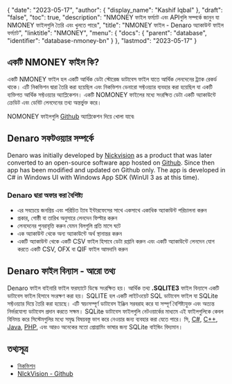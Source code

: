 {
  "date": "2023-05-17",
  "author": {
    "display_name": "Kashif Iqbal"
  },
  "draft": "false",
  "toc": true,
  "description": "NMONEY ফাইল ফর্ম্যাট এবং APIগুলি সম্পর্কে জানুন যা NMONEY ফাইলগুলি তৈরি এবং খুলতে পারে৷",
  "title": "NMONEY ফাইল - Denaro অ্যাকাউন্ট ফাইল ফর্ম্যাট",
  "linktitle": "NMONEY",
  "menu": {
    "docs": {
      "parent": "database",
      "identifier": "database-nmoney-bn"
    }
  },
  "lastmod": "2023-05-17"
}

## একটি NMONEY ফাইল কি?

একটি NMONEY ফাইল হল একটি আর্থিক ডেটা স্টোরেজ ডাটাবেস ফাইল যাতে আর্থিক লেনদেনের ট্র্যাক রেকর্ড থাকে। এটি নিকভিশন দ্বারা তৈরি করা হয়েছিল এবং নিকভিশন ডেনারো সফ্টওয়্যার ব্যবহার করা হয়েছিল যা একটি ব্যক্তিগত আর্থিক সফ্টওয়্যার অ্যাপ্লিকেশন। একটি NOMONEY ফাইলের মধ্যে সংরক্ষিত ডেটা একটি অ্যাকাউন্টে ক্রেডিট এবং ডেবিট লেনদেনের তথ্য অন্তর্ভুক্ত করে।

NOMONEY ফাইলগুলি [Github](https://github.com/NickvisionApps/Denaro) অ্যাপ্লিকেশন দিয়ে খোলা যাবে৷

## Denaro সফটওয়্যার সম্পর্কে

Denaro was initially developed by [Nickvision](https://nickvision.org/) as a product that was later converted to an open-source software app hosted on [Github](https://github.com/NickvisionApps/Denaro). Since then app has been modified and updated on Github only. The app is developed in C# in Windows UI with Windows App SDK (WinUI 3 as at this time).

### Denaro দ্বারা অফার করা বৈশিষ্ট্য

 * এর সবচেয়ে জনপ্রিয় এবং পরিচিত ট্যাব ইন্টারফেসের সাথে একসাথে একাধিক অ্যাকাউন্ট পরিচালনা করুন
 * প্রকার, গোষ্ঠী বা তারিখ অনুসারে লেনদেন ফিল্টার করুন
 * লেনদেনের পুনরাবৃত্তি করুন যেমন বিলগুলি প্রতি মাসে ঘটে
 * এক অ্যাকাউন্ট থেকে অন্য অ্যাকাউন্টে অর্থ স্থানান্তর করুন
 * একটি অ্যাকাউন্ট থেকে একটি CSV ফাইল হিসাবে ডেটা রপ্তানি করুন এবং একটি অ্যাকাউন্টে লেনদেন যোগ করতে একটি CSV, OFX বা QIF ফাইল আমদানি করুন

## Denaro ফাইল বিন্যাস - আরো তথ্য

Denaro ফাইল বাইনারি ফাইল ফরম্যাটে ডিস্কে সংরক্ষিত হয়। আর্থিক তথ্য **.SQLITE3** ফাইল বিন্যাসে একটি ডাটাবেস ফাইল হিসাবে সংরক্ষণ করা হয়। SQLITE হল একটি লাইটওয়েট SQL ডাটাবেস ফাইল যা SQLite সফ্টওয়্যার দিয়ে তৈরি করা হয়েছে। এটি স্বয়ংসম্পূর্ণ ডাটাবেস ইঞ্জিন সরবরাহ করে যা সম্পূর্ণ বৈশিষ্ট্যযুক্ত এবং অত্যন্ত নির্ভরযোগ্য ডাটাবেস প্রদান করতে সক্ষম। SQLite ডাটাবেস ফাইলগুলি নেটওয়ার্কের মাধ্যমে এই ফাইলগুলিকে কেবল বিনিময় করে সিস্টেমগুলির মধ্যে সমৃদ্ধ বিষয়বস্তু ভাগ করে নেওয়ার জন্য ব্যবহার করা যেতে পারে। সি, [C#](/programming/cs/), [C++](/programming/cpp/), [Java](/programming/java/), [PHP](/programming/php/), এবং আরও অনেকের মতো প্রোগ্রামিং ভাষার জন্য SQLite বাইন্ডিং বিদ্যমান।

## তথ্যসূত্র

 * [নিকভিশন](https://nickvision.org/)
 * [NIckVision - Github](https://github.com/NickvisionApps/Denaro)

